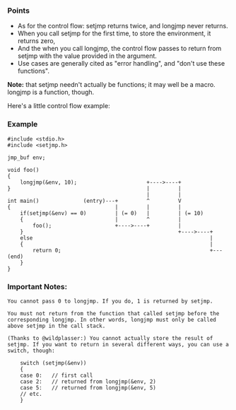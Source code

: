 ### Points 

- As for the control flow: setjmp returns twice, and longjmp never returns. 
- When you call setjmp for the first time, to store the environment, it returns zero,
- And the when you call longjmp, the control flow passes to return from setjmp with the value provided in the argument.
- Use cases are generally cited as "error handling", and "don't use these functions".

**Note:** that setjmp needn't actually be functions; it may well be a macro. longjmp is a function, though.

Here's a little control flow example:

### Example 
```
#include <stdio.h>
#include <setjmp.h>

jmp_buf env;

void foo()
{
    longjmp(&env, 10);                      +---->----+
}                                           |         |
                                            |         |
int main()              (entry)---+         ^         V
{                                 |         |         |
    if(setjmp(&env) == 0)         | (= 0)   |         | (= 10)
    {                             |         ^         |
        foo();                    +---->----+         |
    }                                                 +---->----+
    else                                                        |
    {                                                           |
        return 0;                                               +--- (end)
    }
}
```

### Important Notes:

    You cannot pass 0 to longjmp. If you do, 1 is returned by setjmp.

    You must not return from the function that called setjmp before the corresponding longjmp. In other words, longjmp must only be called above setjmp in the call stack.

    (Thanks to @wildplasser:) You cannot actually store the result of setjmp. If you want to return in several different ways, you can use a switch, though:
```
    switch (setjmp(&env))
    {
    case 0:   // first call
    case 2:   // returned from longjmp(&env, 2)
    case 5:   // returned from longjmp(&env, 5)
    // etc.
    }
```
